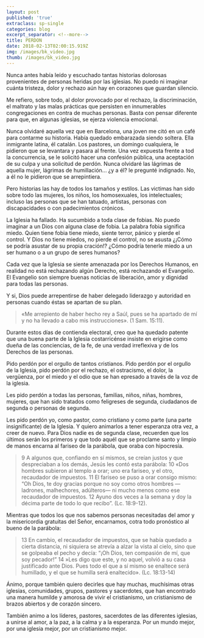 ```yaml
---
layout: post
published: 'true'
extraclass: sp-single
categories: blog
excerpt_separator: <!--more-->
title: PERDON
date: 2018-02-13T02:00:15.919Z
img: /images/bk_video.jpg
thumb: /images/bk_video.jpg
---
```

Nunca antes había leído y escuchado tantas historias dolorosas provenientes de personas heridas por las iglesias.  No puedo ni imaginar cuánta tristeza, dolor y rechazo aún hay en corazones que guardan silencio.  

Me refiero, sobre todo, al dolor provocado por el rechazo, la discriminación, el maltrato y las malas prácticas que persisten en innumerables congregaciones en contra de muchas personas. Basta con pensar diferente para que, en algunas iglesias, se ejerza violencia emocional. 

Nunca olvidaré aquella vez que en Barcelona, una joven me citó en un café para contarme su historia. Había quedado embarazada siendo soltera. Ella inmigrante latina, él catalán. Los pastores, un domingo cualquiera, le pidieron que se levantara y pasara al frente. Una vez expuesta frente a tod la concurrencia, se le solicitó hacer una confesión pública, una aceptación de su culpa y una solicitud de perdón.  Nunca olvidaré las lágrimas de aquella mujer, lágrimas de humillación... ¿y a él? le pregunté indignado. No, a él no le pidieron que se arrepintiera.  

Pero historias las hay de todos los tamaños y estilos. Las victimas han sido sobre todo las mujeres, los niños, los homosexuales, los intelectuales; incluso las personas que se han tatuado, artistas, personas con discapacidades o con padecimientos crónicos. 

La Iglesia ha fallado. Ha sucumbido a toda clase de fobias. No puedo imaginar a un Dios con alguna clase de fobia. La palabra fobia significa miedo. Quien tiene fobia tiene miedo, siente terror, pánico y pierde el control.  Y Dios no tiene miedos, no pierde el control, no se asusta ¿¡Cómo se podría asustar de su propia cración!? ¿Cómo podría tenerle miedo a un ser humano o a un grupo de seres humanos? 

Cada vez que la Iglesia se siente amenazada por los Derechos Humanos, en realidad no está rechazando algún Derecho, está rechazando el Evangelio. El Evangelio son siempre buenas noticias de liberación, amor y dignidad para todas las personas. 

Y si, Dios puede arrepentirse de haber delegado liderazgo y autoridad en personas cuando éstas se apartan de su plan. 

> «Me arrepiento de haber hecho rey a Saúl, pues se ha apartado de mí y no ha llevado a cabo mis instrucciones». (1 Sam. 15:11).  

Durante estos días de contienda electoral, creo que ha quedado patente que una buena parte de la Iglesia costarricénse insiste en erigirse como dueña de las conciencias, de la fe, de una verdad irreflexiva y de los Derechos de las personas. 

Pido perdón por el orgullo de tantos cristianos. Pido perdón por el orgullo de la Iglesia, pido perdón por el rechazo, el ostracismo, el dolor, la vergüenza, por el miedo y el odio que se han epresado a través de la voz de la iglesia. 

Les pido perdón a todas las personas, familias, niños, niñas, hombres, mujeres, que han sido tratados como feligreses de segunda, ciudadanos de segunda o personas de segunda. 

Les pido perdón yo, como pastor, como cristiano y como parte (una parte insignificante) de la Iglesia. Y quiero animarlos a tener esperanza otra vez, a creer de nuevo. Para Dios nadie es de segunda clase, recuerden que los últimos serán los primeros y que todo aquél que se proclame santo y limpio de manos encarna al fariseo de la parábola, que oraba con hipocresía. 

> 9 A algunos que, confiando en sí mismos, se creían justos y que despreciaban a los demás, Jesús les contó esta parábola: 10 «Dos hombres subieron al templo a orar; uno era fariseo, y el otro, recaudador de impuestos. 11 El fariseo se puso a orar consigo mismo: “Oh Dios, te doy gracias porque no soy como otros hombres —ladrones, malhechores, adúlteros— ni mucho menos como ese recaudador de impuestos. 12 Ayuno dos veces a la semana y doy la décima parte de todo lo que recibo”. (Lc. 18:9-12). 

Mientras que todos los que nos sabemos personas necesitadas del amor y la misericordia gratuitas del Señor, encarnamos, cotra todo pronóstico al bueno de la parábola: 

> 13 En cambio, el recaudador de impuestos, que se había quedado a cierta distancia, ni siquiera se atrevía a alzar la vista al cielo, sino que se golpeaba el pecho y decía: “¡Oh Dios, ten compasión de mí, que soy pecador!” 14 »Les digo que este, y no aquel, volvió a su casa justificado ante Dios. Pues todo el que a sí mismo se enaltece será humillado, y el que se humilla será enaltecido». (Lc. 18:13-14)

Ánimo, porque también quiero decirles que hay muchas, muchísimas otras iglesias, comunidades, grupos, pastores y sacerdotes, que han encontrado una manera humilde y amorosa de vivir el cristianismo, un cristianismo de brazos abiertos y de corazón sincero. 

También animo a los líderes, pastores, sacerdotes de las diferentes iglesias, a unirse al amor, a la paz, a la calma y a la esperanza. Por un mundo mejor, por una iglesia mejor, por un cristianismo mejor.
